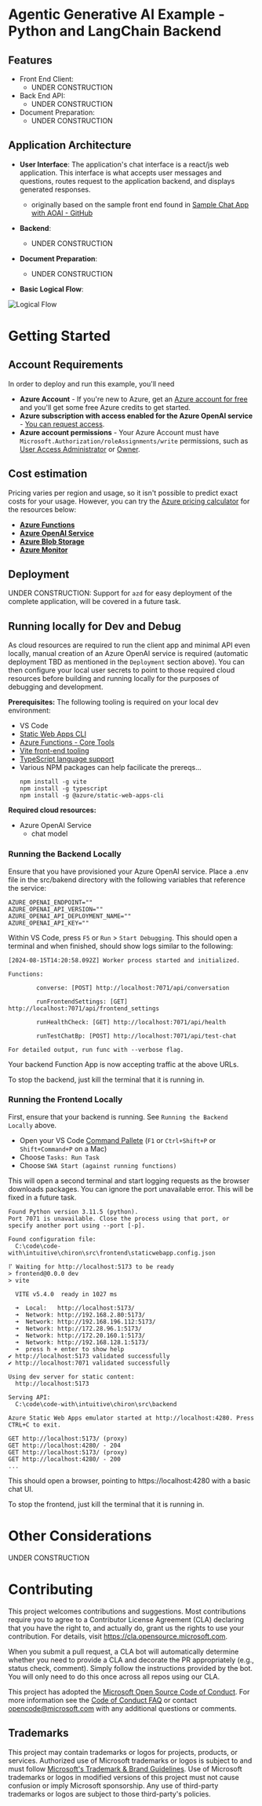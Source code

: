 # Agentic Generative AI Example - Python and LangChain Backend

## Features
- Front End Client:
	- UNDER CONSTRUCTION
- Back End API:
	- UNDER CONSTRUCTION
- Document Preparation:
	- UNDER CONSTRUCTION


## Application Architecture

- **User Interface**:  The application's chat interface is a react/js web application. This interface is what accepts user messages and questions, routes request to the application backend, and displays generated responses.
	- originally based on the sample front end found in [Sample Chat App with AOAI - GitHub](https://github.com/microsoft/sample-app-aoai-chatGPT) 
- **Backend**: 
	- UNDER CONSTRUCTION
- **Document Preparation**: 
	- UNDER CONSTRUCTION

- **Basic Logical Flow**:

![Logical Flow](./docs/logicalflow.drawio.png)

# Getting Started

## Account Requirements
In order to deploy and run this example, you'll need
- **Azure Account** - If you're new to Azure, get an [Azure account for free](https://aka.ms/free) and you'll get some free Azure credits to get started.
- **Azure subscription with access enabled for the Azure OpenAI service** - [You can request access](https://aka.ms/oaiapply). 
- **Azure account permissions** - Your Azure Account must have `Microsoft.Authorization/roleAssignments/write` permissions, such as [User Access Administrator](https://learn.microsoft.com/azure/role-based-access-control/built-in-roles#user-access-administrator) or [Owner](https://learn.microsoft.com/azure/role-based-access-control/built-in-roles#owner).


## Cost estimation

Pricing varies per region and usage, so it isn't possible to predict exact costs for your usage. However, you can try the [Azure pricing calculator](https://azure.microsoft.com/pricing/calculator/) for the resources below:
- [**Azure Functions**](https://azure.microsoft.com/en-us/pricing/details/functions/)
- [**Azure OpenAI Service**](https://azure.microsoft.com/pricing/details/cognitive-services/openai-service/)
- [**Azure Blob Storage**](https://azure.microsoft.com/pricing/details/storage/blobs/)
- [**Azure Monitor**](https://azure.microsoft.com/pricing/details/monitor/)


## Deployment
UNDER CONSTRUCTION: Support for `azd` for easy deployment of the complete application, will be covered in a future task.


## Running locally for Dev and Debug
As cloud resources are required to run the client app and minimal API even locally, manual creation of an Azure OpenAI service is required (automatic deployment TBD as mentioned in the `Deployment` section above). You can then configure your local user secrets to point to those required cloud resources before building and running locally for the purposes of debugging and development.

**Prerequisites:**
The following tooling is required on your local dev environment:
- VS Code
- [Static Web Apps CLI](https://azure.github.io/static-web-apps-cli/)
- [Azure Functions - Core Tools](https://learn.microsoft.com/en-us/azure/azure-functions/functions-run-local?tabs=macos%2Cisolated-process%2Cnode-v4%2Cpython-v2%2Chttp-trigger%2Ccontainer-apps&pivots=programming-language-python#v2)
- [Vite front-end tooling](https://vitejs.dev/)
- [TypeScript language support](https://www.typescriptlang.org/)
- Various NPM packages can help facilicate the prereqs...
    ```
    npm install -g vite
    npm install -g typescript
    npm install -g @azure/static-web-apps-cli
    ```


**Required cloud resources:**
- Azure OpenAI Service
	- chat model

### Running the Backend Locally
Ensure that you have provisioned your Azure OpenAI service. Place a .env file in the src/bakend directory with the following variables that reference the service:
```
AZURE_OPENAI_ENDPOINT=""
AZURE_OPENAI_API_VERSION=""
AZURE_OPENAI_API_DEPLOYMENT_NAME=""
AZURE_OPENAI_API_KEY=""
```

Within VS Code, press `F5` or `Run` > `Start Debugging`. This should open a terminal and when finished, should show logs similar to the following:

```
[2024-08-15T14:20:58.092Z] Worker process started and initialized.

Functions:

        converse: [POST] http://localhost:7071/api/conversation

        runFrontendSettings: [GET] http://localhost:7071/api/frontend_settings

        runHealthCheck: [GET] http://localhost:7071/api/health

        runTestChatBp: [POST] http://localhost:7071/api/test-chat

For detailed output, run func with --verbose flag.
```

Your backend Function App is now accepting traffic at the above URLs.

To stop the backend, just kill the terminal that it is running in.

### Running the Frontend Locally
First, ensure that your backend is running. See `Running the Backend Locally` above. 
- Open your VS Code [Command Pallete](https://code.visualstudio.com/docs/getstarted/userinterface#_command-palette) (`F1` or `Ctrl+Shift+P` or `Shift+Command+P` on a Mac)
- Choose `Tasks: Run Task`
- Choose `SWA Start (against running functions)`

This will open a second terminal and start logging requests as the browser downloads packages. You can ignore the port unavailable error. This will be fixed in a future task.

```
Found Python version 3.11.5 (python).
Port 7071 is unavailable. Close the process using that port, or specify another port using --port [-p].

Found configuration file:
  C:\code\code-with\intuitive\chiron\src\frontend\staticwebapp.config.json

⠏ Waiting for http://localhost:5173 to be ready
> frontend@0.0.0 dev
> vite

  VITE v5.4.0  ready in 1027 ms

  ➜  Local:   http://localhost:5173/
  ➜  Network: http://192.168.2.80:5173/
  ➜  Network: http://192.168.196.112:5173/
  ➜  Network: http://172.28.96.1:5173/
  ➜  Network: http://172.20.160.1:5173/
  ➜  Network: http://192.168.128.1:5173/
  ➜  press h + enter to show help
✔ http://localhost:5173 validated successfully
✔ http://localhost:7071 validated successfully

Using dev server for static content:
  http://localhost:5173

Serving API:
  C:\code\code-with\intuitive\chiron\src\backend

Azure Static Web Apps emulator started at http://localhost:4280. Press CTRL+C to exit.

GET http://localhost:5173/ (proxy)
GET http://localhost:4280/ - 204
GET http://localhost:5173/ (proxy)
GET http://localhost:4280/ - 200
...
```

This should open a browser, pointing to https://localhost:4280 with a basic chat UI.

To stop the frontend, just kill the terminal that it is running in.


# Other Considerations
UNDER CONSTRUCTION


# Contributing

This project welcomes contributions and suggestions.  Most contributions require you to agree to a
Contributor License Agreement (CLA) declaring that you have the right to, and actually do, grant us
the rights to use your contribution. For details, visit https://cla.opensource.microsoft.com.

When you submit a pull request, a CLA bot will automatically determine whether you need to provide
a CLA and decorate the PR appropriately (e.g., status check, comment). Simply follow the instructions
provided by the bot. You will only need to do this once across all repos using our CLA.

This project has adopted the [Microsoft Open Source Code of Conduct](https://opensource.microsoft.com/codeofconduct/).
For more information see the [Code of Conduct FAQ](https://opensource.microsoft.com/codeofconduct/faq/) or
contact [opencode@microsoft.com](mailto:opencode@microsoft.com) with any additional questions or comments.

## Trademarks

This project may contain trademarks or logos for projects, products, or services. Authorized use of Microsoft 
trademarks or logos is subject to and must follow 
[Microsoft's Trademark & Brand Guidelines](https://www.microsoft.com/en-us/legal/intellectualproperty/trademarks/usage/general).
Use of Microsoft trademarks or logos in modified versions of this project must not cause confusion or imply Microsoft sponsorship.
Any use of third-party trademarks or logos are subject to those third-party's policies.